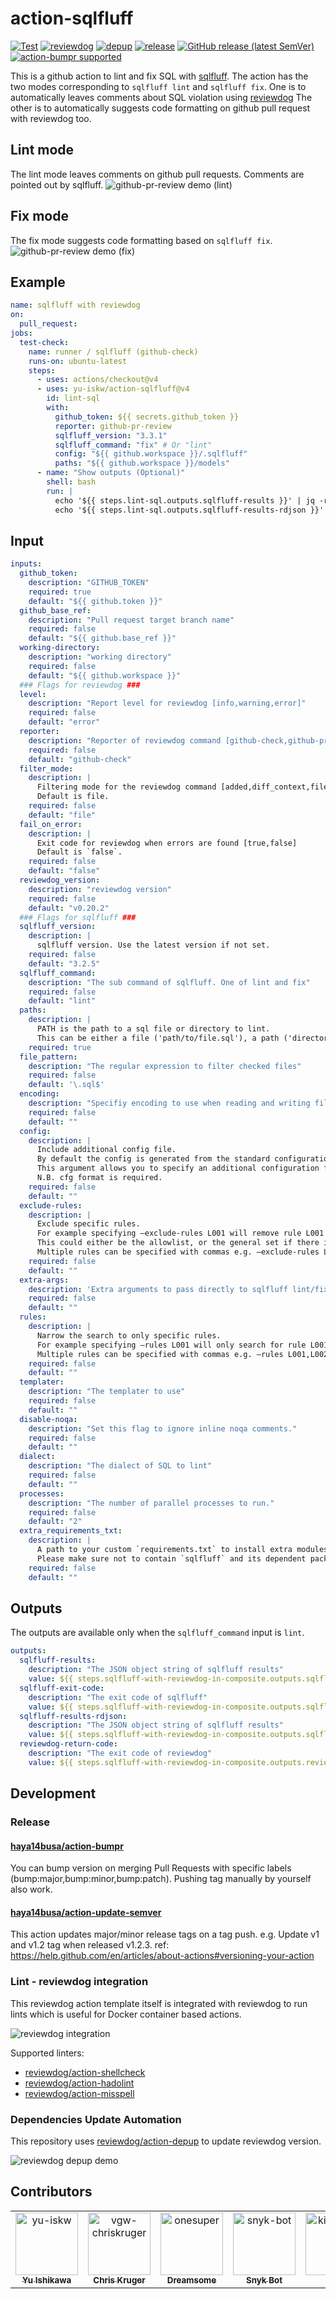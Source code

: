 # action-sqlfluff

<!-- TODO: replace reviewdog/yu-iskw/action-sqlfluff with your repo name -->

[![Test](https://github.com/yu-iskw/action-sqlfluff/workflows/Test/badge.svg)](https://github.com/yu-iskw/action-sqlfluff/actions?query=workflow%3ATest)
[![reviewdog](https://github.com/yu-iskw/action-sqlfluff/workflows/reviewdog/badge.svg)](https://github.com/yu-iskw/action-sqlfluff/actions?query=workflow%3Areviewdog)
[![depup](https://github.com/yu-iskw/action-sqlfluff/workflows/depup/badge.svg)](https://github.com/yu-iskw/action-sqlfluff/actions?query=workflow%3Adepup)
[![release](https://github.com/yu-iskw/action-sqlfluff/workflows/release/badge.svg)](https://github.com/yu-iskw/action-sqlfluff/actions?query=workflow%3Arelease)
[![GitHub release (latest SemVer)](https://img.shields.io/github/v/release/yu-iskw/action-sqlfluff?logo=github&sort=semver)](https://github.com/yu-iskw/action-sqlfluff/releases)
[![action-bumpr supported](https://img.shields.io/badge/bumpr-supported-ff69b4?logo=github&link=https://github.com/haya14busa/action-bumpr)](https://github.com/haya14busa/action-bumpr)

This is a github action to lint and fix SQL with [sqlfluff](https://github.com/sqlfluff/sqlfluff).
The action has the two modes corresponding to `sqlfluff lint` and `sqlfluff fix`.
One is to automatically leaves comments about SQL violation using [reviewdog](https://github.com/reviewdog/reviewdog)
The other is to automatically suggests code formatting on github pull request with reviewdog too.

## Lint mode

The lint mode leaves comments on github pull requests.
Comments are pointed out by sqlfluff.
![github-pr-review demo (lint)](./docs/images/github-pr-review-demo-lint.png)

## Fix mode

The fix mode suggests code formatting based on `sqlfluff fix`.
![github-pr-review demo (fix)](./docs/images/github-pr-review-demo-fix.png)

## Example

```yaml
name: sqlfluff with reviewdog
on:
  pull_request:
jobs:
  test-check:
    name: runner / sqlfluff (github-check)
    runs-on: ubuntu-latest
    steps:
      - uses: actions/checkout@v4
      - uses: yu-iskw/action-sqlfluff@v4
        id: lint-sql
        with:
          github_token: ${{ secrets.github_token }}
          reporter: github-pr-review
          sqlfluff_version: "3.3.1"
          sqlfluff_command: "fix" # Or "lint"
          config: "${{ github.workspace }}/.sqlfluff"
          paths: "${{ github.workspace }}/models"
      - name: "Show outputs (Optional)"
        shell: bash
        run: |
          echo '${{ steps.lint-sql.outputs.sqlfluff-results }}' | jq -r '.'
          echo '${{ steps.lint-sql.outputs.sqlfluff-results-rdjson }}' | jq -r '.'
```

## Input

```yaml
inputs:
  github_token:
    description: "GITHUB_TOKEN"
    required: true
    default: "${{ github.token }}"
  github_base_ref:
    description: "Pull request target branch name"
    required: false
    default: "${{ github.base_ref }}"
  working-directory:
    description: "working directory"
    required: false
    default: "${{ github.workspace }}"
  ### Flags for reviewdog ###
  level:
    description: "Report level for reviewdog [info,warning,error]"
    required: false
    default: "error"
  reporter:
    description: "Reporter of reviewdog command [github-check,github-pr-review]."
    required: false
    default: "github-check"
  filter_mode:
    description: |
      Filtering mode for the reviewdog command [added,diff_context,file,nofilter].
      Default is file.
    required: false
    default: "file"
  fail_on_error:
    description: |
      Exit code for reviewdog when errors are found [true,false]
      Default is `false`.
    required: false
    default: "false"
  reviewdog_version:
    description: "reviewdog version"
    required: false
    default: "v0.20.2"
  ### Flags for sqlfluff ###
  sqlfluff_version:
    description: |
      sqlfluff version. Use the latest version if not set.
    required: false
    default: "3.2.5"
  sqlfluff_command:
    description: "The sub command of sqlfluff. One of lint and fix"
    required: false
    default: "lint"
  paths:
    description: |
      PATH is the path to a sql file or directory to lint.
      This can be either a file ('path/to/file.sql'), a path ('directory/of/sql/files'), a single ('-') character to indicate reading from *stdin* or a dot/blank ('.'/' ') which will be interpreted like passing the current working directory as a path argument.
    required: true
  file_pattern:
    description: "The regular expression to filter checked files"
    required: false
    default: '\.sql$'
  encoding:
    description: "Specifiy encoding to use when reading and writing files. Defaults to autodetect."
    required: false
    default: ""
  config:
    description: |
      Include additional config file.
      By default the config is generated from the standard configuration files described in the documentation.
      This argument allows you to specify an additional configuration file that overrides the standard configuration files.
      N.B. cfg format is required.
    required: false
    default: ""
  exclude-rules:
    description: |
      Exclude specific rules.
      For example specifying –exclude-rules L001 will remove rule L001 (Unnecessary trailing whitespace) from the set of considered rules.
      This could either be the allowlist, or the general set if there is no specific allowlist.
      Multiple rules can be specified with commas e.g. –exclude-rules L001,L002 will exclude violations of rule L001 and rule L002.
    required: false
    default: ""
  extra-args:
    description: 'Extra arguments to pass directly to sqlfluff lint/fix'
    required: false
    default: ""
  rules:
    description: |
      Narrow the search to only specific rules.
      For example specifying –rules L001 will only search for rule L001 (Unnecessary trailing whitespace).
      Multiple rules can be specified with commas e.g. –rules L001,L002 will specify only looking for violations of rule L001 and rule L002.
    required: false
    default: ""
  templater:
    description: "The templater to use"
    required: false
    default: ""
  disable-noqa:
    description: "Set this flag to ignore inline noqa comments."
    required: false
    default: ""
  dialect:
    description: "The dialect of SQL to lint"
    required: false
    default: ""
  processes:
    description: "The number of parallel processes to run."
    required: false
    default: "2"
  extra_requirements_txt:
    description: |
      A path to your custom `requirements.txt` to install extra modules for your dbt adapters.
      Please make sure not to contain `sqlfluff` and its dependent packages, because the action can be broken by the conflicts.
    required: false
    default: ""
```

## Outputs

The outputs are available only when the `sqlfluff_command` input is `lint`.

```yaml
outputs:
  sqlfluff-results:
    description: "The JSON object string of sqlfluff results"
    value: ${{ steps.sqlfluff-with-reviewdog-in-composite.outputs.sqlfluff-results }}
  sqlfluff-exit-code:
    description: "The exit code of sqlfluff"
    value: ${{ steps.sqlfluff-with-reviewdog-in-composite.outputs.sqlfluff-exit-code }}
  sqlfluff-results-rdjson:
    description: "The JSON object string of sqlfluff results"
    value: ${{ steps.sqlfluff-with-reviewdog-in-composite.outputs.sqlfluff-results-rdjson }}
  reviewdog-return-code:
    description: "The exit code of reviewdog"
    value: ${{ steps.sqlfluff-with-reviewdog-in-composite.outputs.reviewdog-return-code }}
```

## Development

### Release

#### [haya14busa/action-bumpr](https://github.com/haya14busa/action-bumpr)

You can bump version on merging Pull Requests with specific labels (bump:major,bump:minor,bump:patch).
Pushing tag manually by yourself also work.

#### [haya14busa/action-update-semver](https://github.com/haya14busa/action-update-semver)

This action updates major/minor release tags on a tag push. e.g. Update v1 and v1.2 tag when released v1.2.3.
ref: <https://help.github.com/en/articles/about-actions#versioning-your-action>

### Lint - reviewdog integration

This reviewdog action template itself is integrated with reviewdog to run lints
which is useful for Docker container based actions.

![reviewdog integration](https://user-images.githubusercontent.com/3797062/72735107-7fbb9600-3bde-11ea-8087-12af76e7ee6f.png)

Supported linters:

- [reviewdog/action-shellcheck](https://github.com/reviewdog/action-shellcheck)
- [reviewdog/action-hadolint](https://github.com/reviewdog/action-hadolint)
- [reviewdog/action-misspell](https://github.com/reviewdog/action-misspell)

### Dependencies Update Automation

This repository uses [reviewdog/action-depup](https://github.com/reviewdog/action-depup) to update
reviewdog version.

![reviewdog depup demo](https://user-images.githubusercontent.com/3797062/73154254-170e7500-411a-11ea-8211-912e9de7c936.png)

## Contributors

<!-- readme: contributors -start -->
<table>
	<tbody>
		<tr>
            <td align="center">
                <a href="https://github.com/yu-iskw">
                    <img src="https://avatars.githubusercontent.com/u/1523515?v=4" width="100;" alt="yu-iskw"/>
                    <br />
                    <sub><b>Yu Ishikawa</b></sub>
                </a>
            </td>
            <td align="center">
                <a href="https://github.com/vgw-chriskruger">
                    <img src="https://avatars.githubusercontent.com/u/118869997?v=4" width="100;" alt="vgw-chriskruger"/>
                    <br />
                    <sub><b>Chris Kruger</b></sub>
                </a>
            </td>
            <td align="center">
                <a href="https://github.com/onesuper">
                    <img src="https://avatars.githubusercontent.com/u/977633?v=4" width="100;" alt="onesuper"/>
                    <br />
                    <sub><b>Dreamsome</b></sub>
                </a>
            </td>
            <td align="center">
                <a href="https://github.com/snyk-bot">
                    <img src="https://avatars.githubusercontent.com/u/19733683?v=4" width="100;" alt="snyk-bot"/>
                    <br />
                    <sub><b>Snyk Bot</b></sub>
                </a>
            </td>
            <td align="center">
                <a href="https://github.com/kieronellis">
                    <img src="https://avatars.githubusercontent.com/u/69465049?v=4" width="100;" alt="kieronellis"/>
                    <br />
                    <sub><b>Null</b></sub>
                </a>
            </td>
		</tr>
	<tbody>
</table>
<!-- readme: contributors -end -->
